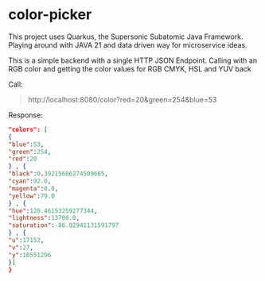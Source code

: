 # color-picker

This project uses Quarkus, the Supersonic Subatomic Java Framework.
Playing around with JAVA 21 and data driven way for microservice ideas.

This is a simple backend with a single HTTP JSON Endpoint. 
Calling with an RGB color and getting the color values for RGB CMYK, HSL and YUV back

Call:
> http://localhost:8080/color?red=20&green=254&blue=53 
 
Response:
```JSON {
"colors": [
{
"blue":53,
"green":254,
"red":20
} , {
"black":0.39215686274509665,
"cyan":92.0,
"magenta":0.0,
"yellow":79.0
} , {
"hue":128.46153259277344,
"lightness":13700.0,
"saturation":-86.02941131591797
} , {
"u":17152,
"v":27,
"y":10551296
}]
}
```
